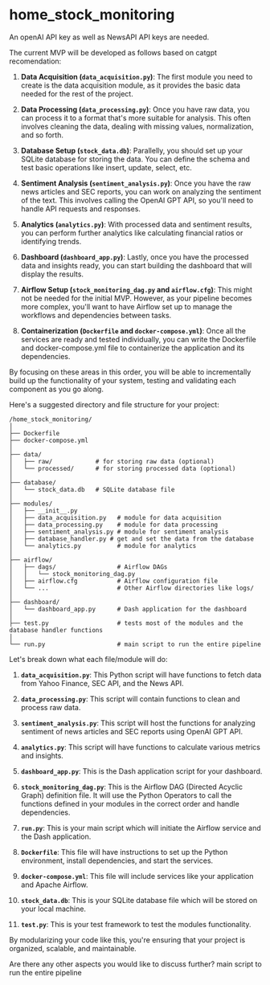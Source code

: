 # home_stock_monitoring

An openAI API key as well as NewsAPI API keys are needed.

The current MVP will be developed as follows based on catgpt recomendation:

1. **Data Acquisition (`data_acquisition.py`)**: The first module you need to create is the data acquisition module, as it provides the basic data needed for the rest of the project. 

2. **Data Processing (`data_processing.py`)**: Once you have raw data, you can process it to a format that's more suitable for analysis. This often involves cleaning the data, dealing with missing values, normalization, and so forth.

3. **Database Setup (`stock_data.db`)**: Parallelly, you should set up your SQLite database for storing the data. You can define the schema and test basic operations like insert, update, select, etc.

4. **Sentiment Analysis (`sentiment_analysis.py`)**: Once you have the raw news articles and SEC reports, you can work on analyzing the sentiment of the text. This involves calling the OpenAI GPT API, so you'll need to handle API requests and responses.

5. **Analytics (`analytics.py`)**: With processed data and sentiment results, you can perform further analytics like calculating financial ratios or identifying trends.

6. **Dashboard (`dashboard_app.py`)**: Lastly, once you have the processed data and insights ready, you can start building the dashboard that will display the results.

7. **Airflow Setup (`stock_monitoring_dag.py` and `airflow.cfg`)**: This might not be needed for the initial MVP. However, as your pipeline becomes more complex, you'll want to have Airflow set up to manage the workflows and dependencies between tasks.

8. **Containerization (`Dockerfile` and `docker-compose.yml`)**: Once all the services are ready and tested individually, you can write the Dockerfile and docker-compose.yml file to containerize the application and its dependencies. 

By focusing on these areas in this order, you will be able to incrementally build up the functionality of your system, testing and validating each component as you go along.

Here's a suggested directory and file structure for your project:

```
/home_stock_monitoring/
│
├── Dockerfile
├── docker-compose.yml
│
├── data/
│   ├── raw/            # for storing raw data (optional)
│   └── processed/      # for storing processed data (optional)
│
├── database/
│   └── stock_data.db   # SQLite database file
│
├── modules/
│   ├── __init__.py
│   ├── data_acquisition.py   # module for data acquisition
│   ├── data_processing.py    # module for data processing
│   ├── sentiment_analysis.py # module for sentiment analysis
│   ├── database_handler.py # get and set the data from the database
│   └── analytics.py          # module for analytics
│
├── airflow/
│   ├── dags/                 # Airflow DAGs
│   │   └── stock_monitoring_dag.py
│   ├── airflow.cfg           # Airflow configuration file
│   └── ...                   # Other Airflow directories like logs/
│
├── dashboard/
│   └── dashboard_app.py      # Dash application for the dashboard
│
├── test.py                   # tests most of the modules and the database handler functions
│
└── run.py                    # main script to run the entire pipeline
```

Let's break down what each file/module will do:

1. **`data_acquisition.py`**: This Python script will have functions to fetch data from Yahoo Finance, SEC API, and the News API.

2. **`data_processing.py`**: This script will contain functions to clean and process raw data.

3. **`sentiment_analysis.py`**: This script will host the functions for analyzing sentiment of news articles and SEC reports using OpenAI GPT API.

4. **`analytics.py`**: This script will have functions to calculate various metrics and insights.

5. **`dashboard_app.py`**: This is the Dash application script for your dashboard.

6. **`stock_monitoring_dag.py`**: This is the Airflow DAG (Directed Acyclic Graph) definition file. It will use the Python Operators to call the functions defined in your modules in the correct order and handle dependencies.

7. **`run.py`**: This is your main script which will initiate the Airflow service and the Dash application.

8. **`Dockerfile`**: This file will have instructions to set up the Python environment, install dependencies, and start the services.

9. **`docker-compose.yml`**: This file will include services like your application and Apache Airflow. 

10. **`stock_data.db`**: This is your SQLite database file which will be stored on your local machine.

11. **`test.py`**: This is your test framework to test the modules functionality.

By modularizing your code like this, you're ensuring that your project is organized, scalable, and maintainable.

Are there any other aspects you would like to discuss further? main script to run the entire pipeline

